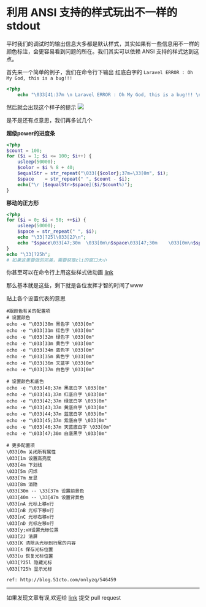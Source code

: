 
# 利用 ANSI 支持的样式玩出不一样的 stdout

平时我们的调试时的输出信息大多都是默认样式，其实如果有一些信息用不一样的颜色标注，会更容易看到问题的所在。我们其实可以依赖 ANSI 支持的样式达到这点。


首先来一个简单的例子，我们在命令行下输出 红底白字的 `Laravel ERROR : Oh My God, this is a bug!!!`
```php
<?php
    echo "\033[41:37m \n Laravel ERROR : Oh My God, this is a bug!!! \n";
```

然后就会出现这个样子的提示
![](https://raw.githubusercontent.com/Kuri-su/My-blog/master/assets/ANSI_color1.png)

是不是还有点意思，我们再多试几个

**超级power的进度条**
```php
<?php
$count = 100;
for ($i = 1; $i <= 100; $i++) {
    usleep(50000);
    $color = $i % 8 + 40;
    $equalStr = str_repeat("\033[{$color};37m=\33[0m", $i);
    $space    = str_repeat(" ", $count - $i);
    echo("\r [$equalStr>$space]($i/$count%)");
}
```

**移动的正方形**
```php
<?php
for ($i = 0; $i < 50; ++$i) {
    usleep(50000);
    $space = str_repeat(" ", $i);
    echo "\33[?25l\033[2J\n";
    echo "$space\033[47;30m  \033[0m\n$space\033[47;30m    \033[0m\n$space\033[47;30m      \033[0m\n$space\033[47;30m        \033[0m";
}
echo "\33[?25h";
# 如果这里要做的完美，需要获取cli的窗口大小
```
你甚至可以在命令行上用这些样式做动画 [link](https://github.com/klange/nyancat)

那么基本就是这些，剩下就是各位发挥才智的时间了www

贴上各个设置代表的意思
```
#跟颜色有关的配置项
# 设置颜色
echo -e "\033[30m 黑色字 \033[0m"
echo -e "\033[31m 红色字 \033[0m"
echo -e "\033[32m 绿色字 \033[0m"
echo -e "\033[33m 黄色字 \033[0m"
echo -e "\033[34m 蓝色字 \033[0m"
echo -e "\033[35m 紫色字 \033[0m"
echo -e "\033[36m 天蓝字 \033[0m"
echo -e "\033[37m 白色字 \033[0m"

# 设置颜色和底色
echo -e "\033[40;37m 黑底白字 \033[0m"
echo -e "\033[41;37m 红底白字 \033[0m"
echo -e "\033[42;37m 绿底白字 \033[0m"
echo -e "\033[43;37m 黄底白字 \033[0m"
echo -e "\033[44;37m 蓝底白字 \033[0m"
echo -e "\033[45;37m 紫底白字 \033[0m"
echo -e "\033[46;37m 天蓝底白字 \033[0m"
echo -e "\033[47;30m 白底黑字 \033[0m"

# 更多配置项
\033[0m 关闭所有属性
\033[1m 设置高亮度
\033[4m 下划线
\033[5m 闪烁
\033[7m 反显
\033[8m 消隐
\033[30m -- \33[37m 设置前景色
\033[40m -- \33[47m 设置背景色
\033[nA 光标上移n行
\033[nB 光标下移n行
\033[nC 光标右移n行
\033[nD 光标左移n行
\033[y;xH设置光标位置
\033[2J 清屏
\033[K 清除从光标到行尾的内容
\033[s 保存光标位置
\033[u 恢复光标位置
\033[?25l 隐藏光标
\033[?25h 显示光标 

ref: http://blog.51cto.com/onlyzq/546459
```

-----
如果发现文章有误,欢迎给 [link](https://github.com/Kuri-su/KBlog/blob/master/gist/ANSI_color.md) 提交 pull request